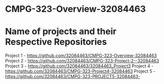 # CMPG-323-Overview-32084463

# Name of projects and their Respective Repositories 
Project 1 - https://github.com/32084463/CMPG-323-Overview-32084463 
Project 2 - https://github.com/32084463/CMPG-323-Project-2--32084463
Project 3 - https://github.com/32084463/32084463_Project3
Project 4 - https://github.com/32084463/CMPG-323-Project4-32084463
Project 5 - https://github.com/32084463/CMPG-323-PROJECT5-32084463-

